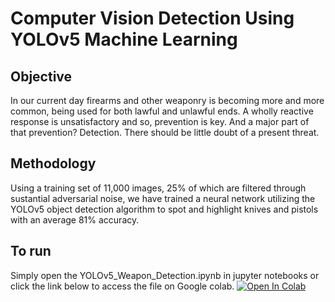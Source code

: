 # Computer Vision Detection Using YOLOv5 Machine Learning

## Objective
In our current day firearms and other weaponry is becoming more and more common, being used for both lawful and unlawful ends. A wholly reactive response
is unsatisfactory and so, prevention is key. And a major part of that prevention? Detection. There should be little doubt of a present threat.

## Methodology
Using a training set of 11,000 images, 25% of which are filtered through sustantial adversarial noise, we have trained a neural network utilizing the YOLOv5
object detection algorithm to spot and highlight knives and pistols with an average 81% accuracy.

## To run
Simply open the YOLOv5_Weapon_Detection.ipynb in jupyter notebooks or click the link below to access the file on Google colab.
[![Open In Colab](https://colab.research.google.com/assets/colab-badge.svg)](https://colab.research.google.com/drive/1zCNkTuA0Mwi3Tx0IoFo5MVGGggv8Ymmi#scrollTo=Iue3FD4sPrC1)
